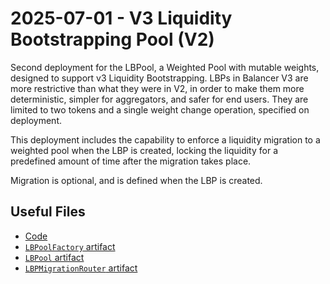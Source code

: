 # 2025-07-01 - V3 Liquidity Bootstrapping Pool (V2)

Second deployment for the LBPool, a Weighted Pool with mutable weights, designed to support v3 Liquidity Bootstrapping. LBPs in Balancer V3 are more restrictive than what they were in V2, in order to make them more deterministic, simpler for aggregators, and safer for end users. They are limited to two tokens and a single weight change operation, specified on deployment.

This deployment includes the capability to enforce a liquidity migration to a weighted pool when the LBP is created, locking the liquidity for a predefined amount of time after the migration takes place.

Migration is optional, and is defined when the LBP is created.

## Useful Files

- [Code](https://github.com/balancer/balancer-v3-monorepo/commit/1889fb73671e08d647ad1744cfa9a9147fc902a2)
- [`LBPoolFactory` artifact](./artifact/LBPoolFactory.json)
- [`LBPool` artifact](./artifact/LBPool.json)
- [`LBPMigrationRouter` artifact](./artifact/LBPMigrationRouter.json)

